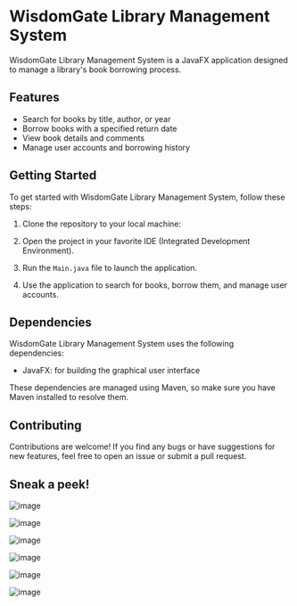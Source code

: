 # WisdomGate Library Management System

WisdomGate Library Management System is a JavaFX application designed to manage a library's book borrowing process.

## Features

- Search for books by title, author, or year
- Borrow books with a specified return date
- View book details and comments
- Manage user accounts and borrowing history

## Getting Started

To get started with WisdomGate Library Management System, follow these steps:

1. Clone the repository to your local machine:

2. Open the project in your favorite IDE (Integrated Development Environment).

3. Run the `Main.java` file to launch the application.

4. Use the application to search for books, borrow them, and manage user accounts.

## Dependencies

WisdomGate Library Management System uses the following dependencies:

- JavaFX: for building the graphical user interface

These dependencies are managed using Maven, so make sure you have Maven installed to resolve them.

## Contributing

Contributions are welcome! If you find any bugs or have suggestions for new features, feel free to open an issue or submit a pull request.

## Sneak a peek!
![image](https://github.com/user-attachments/assets/ccefc49d-f993-4329-8a2d-259047ffbb7a)

![image](https://github.com/user-attachments/assets/feb50d91-da5f-4f27-9c9c-8ee194fb9990)

![image](https://github.com/user-attachments/assets/8d345dfe-94d2-40c3-b47e-a4385d396850)

![image](https://github.com/user-attachments/assets/32e4031d-3530-432f-85a3-b557ee0d945a)

![image](https://github.com/user-attachments/assets/635a2d05-c6a9-457d-b675-3d1f62c8ffa8)

![image](https://github.com/user-attachments/assets/69ee7258-4b22-48d5-b0fa-63627c8f71a2)
